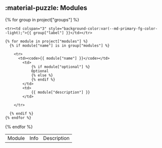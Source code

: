 ## :material-puzzle: Modules

<table>
  <tr>
    <td>Module</td>
    <td>Info</td>
    <td>Description</td>
  </tr>

  {% for group in project["groups"] %}

    <tr><td colspan="3" style="background-color:var(--md-primary-fg-color--light);">{{ group["label"] }}</td></tr>

    {% for module in project["modules"] %}
      {% if module["name"] is in group["modules"] %}
          
        <tr>
          <td><code>{{ module["name"] }}</code></td>
            <td>
                {% if module["optional"] %}
                Optional
                {% else %}
                {% endif %}
            </td>
            <td>
                {{ module["description"] }}
            </td>
        
        </tr>
          
      {% endif %}
    {% endfor %}

  {% endfor %}

</table>